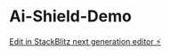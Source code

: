 # Ai-Shield-Demo

[Edit in StackBlitz next generation editor ⚡️](https://stackblitz.com/~/github.com/ericbrianpearson/Ai-Shield-Demo)
